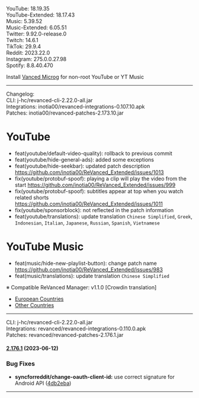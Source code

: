 YouTube: 18.19.35  
YouTube-Extended: 18.17.43  
Music: 5.39.52  
Music-Extended: 6.05.51  
Twitter: 9.92.0-release.0  
Twitch: 14.6.1  
TikTok: 29.9.4  
Reddit: 2023.22.0  
Instagram: 275.0.0.27.98  
Spotify: 8.8.40.470  

Install [Vanced Microg](https://github.com/TeamVanced/VancedMicroG/releases) for non-root YouTube or YT Music  

---
Changelog:  
CLI: j-hc/revanced-cli-2.22.0-all.jar  
Integrations: inotia00/revanced-integrations-0.107.10.apk  
Patches: inotia00/revanced-patches-2.173.10.jar  

YouTube
==
- feat(youtube/default-video-quality): rollback to previous commit
- feat(youtube/hide-general-ads): added some exceptions
- feat(youtube/hide-seekbar): updated patch description https://github.com/inotia00/ReVanced_Extended/issues/1013
- fix(youtube/protobuf-spoof): playing a clip will play the video from the start https://github.com/inotia00/ReVanced_Extended/issues/999
- fix(youtube/protobuf-spoof): subtitles appear at top when you watch related shorts https://github.com/inotia00/ReVanced_Extended/issues/1011
- fix(youtube/sponsorblock): not reflected in the patch information
- feat(youtube/translations): update translation
`Chinese Simplified`, `Greek`, `Indonesian`, `Italian`, `Japanese`, `Russian`, `Spanish`, `Vietnamese`


YouTube Music
==
- feat(music/hide-new-playlist-button): change patch name https://github.com/inotia00/ReVanced_Extended/issues/983
- feat(music/translations): update translation
`Chinese Simplified`


※ Compatible ReVanced Manager: v1.1.0
[Crowdin translation]
- [European Countries](https://crowdin.com/project/revancedextendedeu)
- [Other Countries](https://crowdin.com/project/revancedextended)
---
CLI: j-hc/revanced-cli-2.22.0-all.jar  
Integrations: revanced/revanced-integrations-0.110.0.apk  
Patches: revanced/revanced-patches-2.176.1.jar  

#### [2.176.1](https://github.com/revanced/revanced-patches/compare/v2.176.0...v2.176.1) (2023-06-12)
### Bug Fixes
* **syncforreddit/change-oauth-client-id:** use correct signature for Android API ([4db2eba](https://github.com/revanced/revanced-patches/commit/4db2eba6d66f094f1d2400bfa8b9c15a175f796e))

---  
